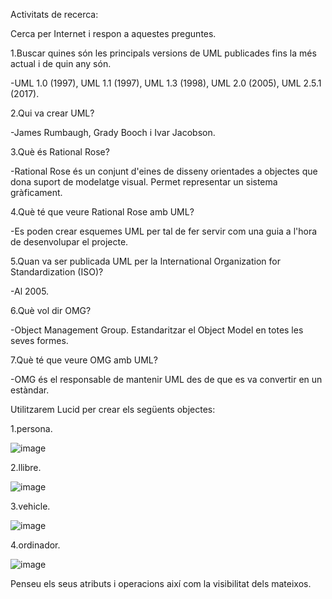 Activitats de recerca:

Cerca per Internet i respon a aquestes preguntes.

1.Buscar quines són les principals versions de UML publicades fins la més actual i de quin any són.

-UML 1.0 (1997), UML 1.1 (1997), UML 1.3 (1998), UML 2.0 (2005), UML 2.5.1 (2017).

2.Qui va crear UML?

-James Rumbaugh, Grady Booch i Ivar Jacobson.

3.Què és Rational Rose?

-Rational Rose és un conjunt d'eines de disseny orientades a objectes que dona suport de modelatge visual. Permet representar un sistema gràficament.

4.Què té que veure Rational Rose amb UML?

-Es poden crear esquemes UML per tal de fer servir com una guia a l'hora de desenvolupar el projecte.

5.Quan va ser publicada UML per la International Organization for Standardization (ISO)?

-Al 2005.

6.Què vol dir OMG?

-Object Management Group. Estandaritzar el Object Model en totes les seves formes.

7.Què té que veure OMG amb UML?

-OMG és el responsable de mantenir UML des de que es va convertir en un estàndar.


Utilitzarem Lucid per crear els següents objectes:

1.persona.

![image](https://user-images.githubusercontent.com/113586080/222080645-c6543571-8f21-4a4d-8981-46a426a8fca1.png)

2.llibre.

![image](https://user-images.githubusercontent.com/113586080/222081014-6d626b14-0aa1-4079-a5c2-36201a501ba6.png)

3.vehicle.

![image](https://user-images.githubusercontent.com/113586080/222081367-c0ef1feb-9411-4ff7-a295-c1599b5498f2.png)

4.ordinador.

![image](https://user-images.githubusercontent.com/113586080/222081736-d826cf84-3e40-42aa-8d43-bd387b8150a9.png)

Penseu els seus atributs i operacions així com la visibilitat dels mateixos.

